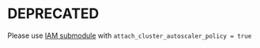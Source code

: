 # DEPRECATED

Please use [IAM submodule](https://registry.terraform.io/modules/terraform-aws-modules/iam/aws/latest/submodules/iam-role-for-service-accounts-eks) with `attach_cluster_autoscaler_policy = true`
